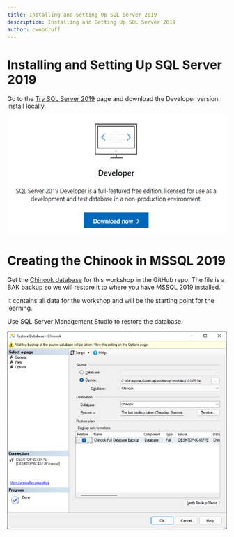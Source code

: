 ```yaml
---
title: Installing and Setting Up SQL Server 2019
description: Installing and Setting Up SQL Server 2019
author: cwoodruff
---
```

# Installing and Setting Up SQL Server 2019

Go to the <a href="https://www.microsoft.com/en-us/sql-server/sql-server-downloads" target="_blank">Try SQL Server 2019</a> page and download the Developer version. Install locally.

![](images/mssql-2019-dev-download.png)

# Creating the Chinook in MSSQL 2019

Get the <a href="https://github.com/cwoodruff/aspnet-5-web-api-workshop/blob/main/module-1/01-05%20Developing%20Data%20Access%20for%20your%20Web%20API/database/Chinook.bak" target="_blank">Chinook database</a> for this workshop in the GitHub repo. The file is a BAK backup so we will restore it to where you have MSSQL 2019 installed.

It contains all data for the workshop and will be the starting point for the learning.

Use SQL Server Management Studio to restore the database. 

![](images/MSSMS-Restore-DB.png)